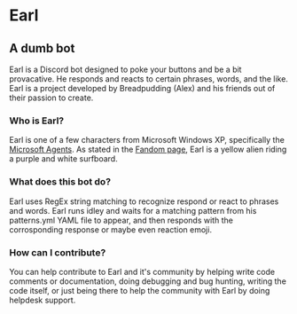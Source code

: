 # Earl
## A dumb bot

Earl is a Discord bot designed to poke your buttons and be a bit provacative.
He responds and reacts to certain phrases, words, and the like.
Earl is a project developed by Breadpudding (Alex) and his friends out of their passion to create.

### Who is Earl?
Earl is one of a few characters from Microsoft Windows XP, specifically the [Microsoft Agents](https://tmafe.com/download-center-software).
As stated in the [Fandom page](https://the-microsoft-agent.fandom.com/wiki/Earl), Earl is a yellow alien riding a purple and white surfboard.

### What does this bot do?
Earl uses RegEx string matching to recognize respond or react to phrases and words.
Earl runs idley and waits for a matching pattern from his patterns.yml YAML file to appear, and then responds with the corrosponding response or maybe even reaction emoji.

### How can I contribute?
You can help contribute to Earl and it's community by helping write code comments or documentation, doing debugging and bug hunting, writing the code itself, or just being there to help the community with Earl by doing helpdesk support.
